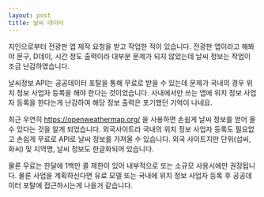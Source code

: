 ```yaml
---
layout: post
title: 날씨 데이터
---
```


지인으로부터 전광판 앱 제작 요청을 받고 작업한 적이 있습니다. 전광판 앱이라고 해봐야 문구, D데이, 시간 정도 출력이라 대부분 문제가 되지 않았는데 날씨 정보는 작업이 조금 난감하였습니다.   

날씨정보 API는 공공데이터 포탈을 통해 무료로 받을 수 있는데 문제가 국내의 경우 위치 정보 사업자 등록을 해야 한다는 것이었습니다. 사내에서만 쓰는 앱에 위치 정보 사업자 등록을 한다는게 난감하여 해당 정보 출력은 포기했던 기억이 나네요.

최근 우연히 https://openweathermap.org/ 을 사용하면 손쉽게 날씨 정보를 얻어 올 수 있다는 것을 알게 되었습니다. 외국사이트라 국내의 위치 정보 사업자 등록도 필요없고 손쉽게 무료로 API로 날씨 정보를 가져올 수 있습니다. 외국 사이트지만 단위(섭씨, 화씨) 및 지역명, 날씨 정보도 한글화되어 있습니다.

물론 무료는 한달에 1백만 콜 제한이 있어 내부적으로 또는 소규모 사용시에만 권장됩니다. 물론 사업을 계획하신다면 유료 모델 또는 국내에 위치 정보 사업자 등록 후 공공데이터 포탈에 접근하시는게 나을거 같습니다.
